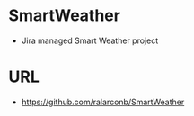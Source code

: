 # SmartWeather
- Jira managed Smart Weather project
# URL
- https://github.com/ralarconb/SmartWeather
